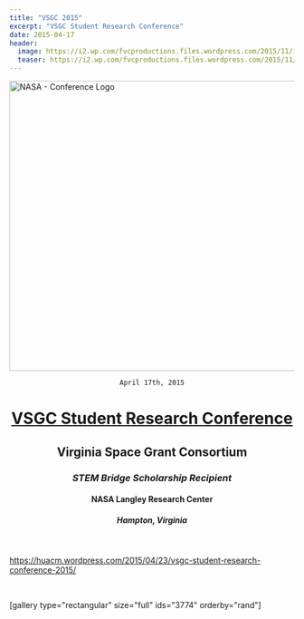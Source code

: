 ```yaml
---
title: "VSGC 2015"
excerpt: "VSGC Student Research Conference"
date: 2015-04-17
header:
  image: https://i2.wp.com/fvcproductions.files.wordpress.com/2015/11/img_0164.jpg
  teaser: https://i2.wp.com/fvcproductions.files.wordpress.com/2015/11/img_0164.jpg
---
```


<img class="aligncenter size-full wp-image-3178" src="https://fvcproductions.files.wordpress.com/2015/11/conferencelogos-003.png" alt="NASA - Conference Logo" width="512" height="512" />

<div style="text-align: center;">

<code>April 17th, 2015</code>
<h1><a title="VSGC Student Research Conference" href="http://www.vsgc.odu.edu/src/" target="_blank">VSGC Student Research Conference</a></h1>
<h2>Virginia Space Grant Consortium</h2>
<h3><i>STEM Bridge Scholarship Recipient</i></h3>
<h4>NASA Langley Research Center</h4>
<h5>Hampton, Virginia</h5>

</div>

&nbsp;

https://huacm.wordpress.com/2015/04/23/vsgc-student-research-conference-2015/

&nbsp;

[gallery type="rectangular" size="full" ids="3774" orderby="rand"]
